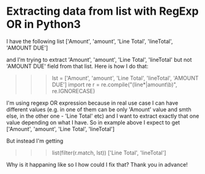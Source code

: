 
# Extracting data from list with RegExp OR in Python3

I have the following list
['Amount', 'amount', 'Line Total', 'lineTotal', 'AMOUNT DUE']

and I'm trying to extract 'Amount', 'amount', 'Line Total', 'lineTotal' but not 'AMOUNT DUE' field from that list.
Here is how I do that:
>>> lst = ['Amount', 'amount', 'Line Total', 'lineTotal', 'AMOUNT DUE']
>>> import re
>>> r = re.compile("(line*|amount\b)", re.IGNORECASE)

I'm using regexp OR expression because in real use case I can have different values (e.g. in one of them can be only 'Amount' value and smth else, in the other one - 'Line Total' etc) and I want to extract exactly that one value depending on what I have.
So in example above I expect to get
['Amount', 'amount', 'Line Total', 'lineTotal']

But instead I'm getting
>>> list(filter(r.match, lst))
['Line Total', 'lineTotal']

Why is it happaning like so I how could I fix that? Thank you in advance!

        